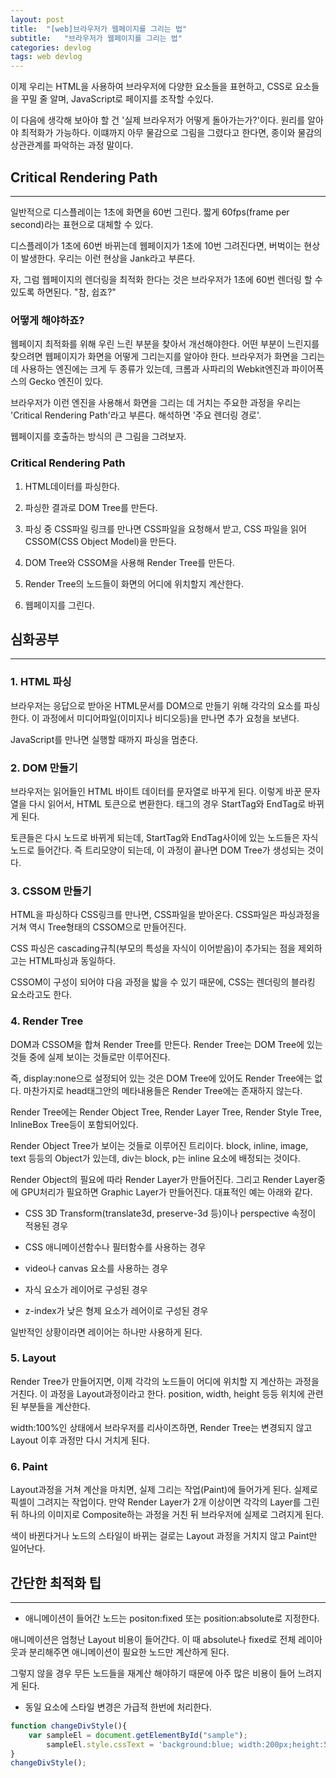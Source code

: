 ```yaml
---
layout: post
title:  "[web]브라우저가 웹페이지를 그리는 법"
subtitle:   "브라우저가 웹페이지를 그리는 법"
categories: devlog
tags: web devlog
---
```


이제 우리는 HTML을 사용하여 브라우저에 다양한 요소들을 표현하고, CSS로 요소들을 꾸밀 줄 알며,  JavaScript로 페이지를 조작할 수있다.

이 다음에 생각해 보아야 할 건 '실제 브라우저가 어떻게 돌아가는가?'이다. 원리를 알아야 최적화가 가능하다. 이떄까지 아무 물감으로 그림을 그렸다고 한다면, 종이와 물감의 상관관계를 파악하는 과정 말이다.

## Critical Rendering Path

---

일반적으로 디스플레이는 1초에 화면을 60번 그린다. 짧게 60fps(frame per second)라는 표현으로 대체할 수 있다.

디스플레이가 1초에 60번 바뀌는데 웹페이지가 1초에 10번 그려진다면, 버벅이는 현상이 발생한다. 우리는 이런 현상을 Jank라고 부른다.

자, 그럼 웹페이지의 렌더링을 최적화 한다는 것은 브라우저가 1초에 60번 렌더링 할 수 있도록 하면된다. "참, 쉽죠?"

### 어떻게 해야하죠?

웹페이지 최적화를 위해 우린 느린 부분을 찾아서 개선해야한다. 어떤 부분이 느린지를 찾으려면 웹페이지가 화면을 어떻게 그리는지를 알아야 한다. 브라우저가 화면을 그리는데 사용하는 엔진에는 크게 두 종류가 있는데, 크롬과 사파리의 Webkit엔진과 파이어폭스의 Gecko 엔진이 있다.

브라우저가 이런 엔진을 사용해서 화면을 그리는 데 거치는 주요한 과정을 우리는 'Critical Rendering Path'라고 부른다. 해석하면 '주요 렌더링 경로'.

웹페이지를 호출하는 방식의 큰 그림을 그려보자.

### Critical Rendering Path

1. HTML데이터를 파싱한다.

2. 파싱한 결과로 DOM Tree를 만든다.

3. 파싱 중 CSS파일 링크를 만나면 CSS파일을 요청해서 받고, CSS 파일을 읽어 CSSOM(CSS Object Model)을 만든다.

4. DOM Tree와 CSSOM을 사용해 Render Tree를 만든다.

5. Render Tree의 노드들이 화면의 어디에 위치할지 계산한다.

6. 웹페이지를 그린다.

## 심화공부

---

### 1. HTML 파싱

브라우저는 응답으로 받아온 HTML문서를 DOM으로 만들기 위해 각각의 요소를 파싱한다. 이 과정에서 미디어파일(이미지나 비디오등)을 만나면 추가 요청을 보낸다.

JavaScript를 만나면 실행할 때까지 파싱을 멈춘다.

### 2. DOM 만들기

브라우저는 읽어들인 HTML 바이트 데이터를 문자열로 바꾸게 된다. 이렇게 바꾼 문자열을 다시 읽어서, HTML 토큰으로 변환한다. 태그의 경우 StartTag와 EndTag로 바뀌게 된다.

토큰들은 다시 노드로 바뀌게 되는데, StartTag와 EndTag사이에 있는 노드들은 자식노드로 들어간다. 즉 트리모양이 되는데, 이 과정이 끝나면 DOM Tree가 생성되는 것이다.

### 3. CSSOM 만들기

HTML을 파싱하다 CSS링크를 만나면, CSS파일을 받아온다. CSS파일은 파싱과정을 거쳐 역시 Tree형태의 CSSOM으로 만들어진다.

CSS 파싱은 cascading규칙(부모의 특성을 자식이 이어받음)이 추가되는 점을 제외하고는 HTML파싱과 동일하다.

CSSOM이 구성이 되어야 다음 과정을 밟을 수 있기 때문에, CSS는 렌더링의 블라킹 요소라고도 한다.

<script async src="//pagead2.googlesyndication.com/pagead/js/adsbygoogle.js"></script>
<ins class="adsbygoogle"
     style="display:block; text-align:center;"
     data-ad-format="fluid"
     data-ad-layout="in-article"
     data-ad-client="ca-pub-9134477021095729"
     data-ad-slot="3873336698"></ins>
<script>
     (adsbygoogle = window.adsbygoogle || []).push({});
</script>

### 4. Render Tree

DOM과 CSSOM을 합쳐 Render Tree를 만든다. Render Tree는 DOM Tree에 있는 것들 중에 실제 보이는 것들로만 이루어진다.

즉, display:none으로 설정되어 있는 것은 DOM Tree에 있어도 Render Tree에는 없다. 마찬가지로 head태그안의 메타내용들은 Render Tree에는 존재하지 않는다.

Render Tree에는 Render Object Tree, Render Layer Tree, Render Style Tree, InlineBox Tree등이 포함되어있다.

Render Object Tree가 보이는 것들로 이루어진 트리이다. block, inline, image, text 등등의 Object가 있는데, div는 block, p는 inline 요소에 배정되는 것이다.

Render Object의 필요에 따라 Render Layer가 만들어진다. 그리고 Render Layer중에 GPU처리가 필요하면 Graphic Layer가 만들어진다. 대표적인 예는 아래와 같다.

- CSS 3D Transform(translate3d, preserve-3d 등)이나 perspective 속정이 적용된 경우

- CSS 애니메이션함수나 필터함수를 사용하는 경우

- video나 canvas 요소를 사용하는 경우

- 자식 요소가 레이어로 구성된 경우

- z-index가 낮은 형제 요소가 레어이로 구성된 경우

일반적인 상황이라면 레이어는 하나만 사용하게 된다.

### 5. Layout

Render Tree가 만들어지면, 이제 각각의 노드들이 어디에 위치할 지 계산하는 과정을 거친다. 이 과정을 Layout과정이라고 한다. position, width, height 등등 위치에 관련된 부분들을 계산한다.

width:100%인 상태에서 브라우저를 리사이즈하면, Render Tree는 변경되지 않고 Layout 이후 과정만 다시 거치게 된다.

### 6. Paint

Layout과정을 거쳐 계산을 마치면, 실제 그리는 작업(Paint)에 들어가게 된다. 실제로 픽셀이 그려지는 작업이다. 만약 Render Layer가 2개 이상이면 각각의 Layer를 그린 뒤 하나의 이미지로 Composite하는 과정을 거친 뒤 브라우저에 실제로 그려지게 된다.

색이 바뀐다거나 노드의 스타일이 바뀌는 걸로는 Layout 과정을 거치지 않고 Paint만 일어난다.

## 간단한 최적화 팁

---

- 애니메이션이 들어간 노드는 positon:fixed 또는 position:absolute로 지정한다.

애니메이션은 엄청난 Layout 비용이 들어간다. 이 때 absolute나 fixed로 전체 레이아웃과 분리해주면 애니메이션이 필요한 노드만 계산하게 된다.

그렇지 않을 경우 무든 노드들을 재계산 해야하기 때문에 아주 많은 비용이 들어 느려지게 된다.

- 동일 요소에 스타일 변경은 가급적 한번에 처리한다.

```js
function changeDivStyle(){
    var sampleEl = document.getElementById("sample");
        sampleEl.style.cssText = 'background:blue; width:200px;height:50px;';
}
changeDivStyle();
```
